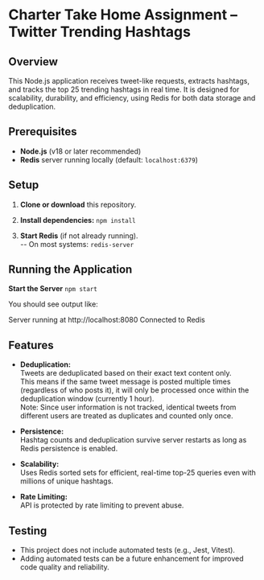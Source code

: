 # Charter Take Home Assignment – Twitter Trending Hashtags

## Overview

This Node.js application receives tweet-like requests, extracts hashtags, and tracks the top 25 trending hashtags in real time. It is designed for scalability, durability, and efficiency, using Redis for both data storage and deduplication.

## Prerequisites

- **Node.js** (v18 or later recommended)
- **Redis** server running locally (default: `localhost:6379`)

## Setup

1. **Clone or download** this repository.

2. **Install dependencies:**
``` npm install ```

3. **Start Redis** (if not already running).  
    -- On most systems: ``` redis-server ```

## Running the Application

**Start the Server** 
``` npm start ```

You should see output like:

Server running at http://localhost:8080
Connected to Redis

## Features

- **Deduplication:**  
  Tweets are deduplicated based on their exact text content only.  
  This means if the same tweet message is posted multiple times (regardless of who posts it), it will only be processed once within the deduplication window (currently 1 hour).  
  Note: Since user information is not tracked, identical tweets from different users are treated as duplicates and counted only once.

- **Persistence:**  
  Hashtag counts and deduplication survive server restarts as long as Redis persistence is enabled.

- **Scalability:**  
  Uses Redis sorted sets for efficient, real-time top-25 queries even with millions of unique hashtags.

- **Rate Limiting:**  
  API is protected by rate limiting to prevent abuse.

## Testing

- This project does not include automated tests (e.g., Jest, Vitest).  
- Adding automated tests can be a future enhancement for improved code quality and reliability.


